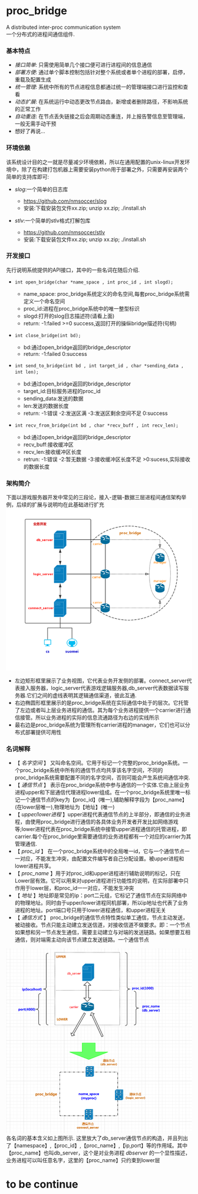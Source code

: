# proc_bridge
A distributed inter-proc communication system   
一个分布式的进程间通信组件.  

### 基本特点
* _接口简单_: 只需使用简单几个接口便可进行进程间的信息通信  
* _部署方便_: 通过单个脚本控制包括针对整个系统或者单个进程的部署，启停，重载及配置生成  
* _统一管理_: 系统中所有的节点进程信息都通过统一的管理端接口进行监控和查看
* _动态扩展_: 在系统运行中动态更改节点路由，新增或者删除路径，不影响系统的正常工作
* _自动重连_: 在节点丢失链接之后会周期动态重连，并上报告警信息至管理端，一般无需手动干预
* 想好了再说...

### 环境依赖
该系统设计目的之一就是尽量减少环境依赖，所以在通用配置的unix-linux开发环境中，除了在构建打包机器上需要安装python用于部署之外，只需要再安装两个简单的支持库即可:
* _slog_:一个简单的日志库
  * https://github.com/nmsoccer/slog
  * 安装:下载安装包文件xx.zip; unzip xx.zip; ./install.sh  
         
* _stlv_:一个简单的stlv格式打解包库
  * https://github.com/nmsoccer/stlv
  * 安装:下载安装包文件xx.zip; unzip xx.zip; ./install.sh

### 开发接口  
先行说明系统提供的API接口，其中的一些名词在随后介绍.  
* `int open_bridge(char *name_space , int proc_id , int slogd);`
  * name_space: proc_bridge系统定义的命名空间,每套proc_bridge系统需定义一个命名空间
  * proc_id:进程在proc_bridge系统中的唯一整型标识
  * slogd:打开的slog日志描述符(请看上面)
  * return: -1:failed >=0 success,返回打开的操纵bridge描述符(句柄) 
  
* `int close_bridge(int bd);`  
  * bd:通过open_bridge返回的bridge_descriptor   
  * return: -1:failed  0:success
 
* `int send_to_bridge(int bd , int target_id , char *sending_data , int len);`  
  * bd:通过open_bridge返回的bridge_descriptor
  * target_id:目标服务进程的proc_id
  * sending_data:发送的数据
  * len:发送的数据长度
  * return: -1:错误 -2:发送区满 -3:发送区剩余空间不足 0:success

* `int recv_from_bridge(int bd , char *recv_buff , int recv_len);`
  * bd:通过open_bridge返回的bridge_descriptor
  * recv_buff:接收缓冲区
  * recv_len:接收缓冲区长度
  * retrun: -1:错误 -2:暂无数据 -3:接收缓冲区长度不足 >0:sucess,实际接收的数据长度
  
### 架构简介  
下面以游戏服务器开发中常见的三段论，接入-逻辑-数据三层进程间通信架构举例，后续的扩展与说明均在此基础进行扩充    
![架构图](https://github.com/nmsoccer/proc_bridge/blob/master/pic/main.jpg)

* 左边矩形框里展示了业务视图，它代表业务开发侧的部署。connect_server代表接入服务器，logic_server代表游戏逻辑服务器,db_server代表数据读写服务器.它们之间的虚线表明其逻辑通信渠道，彼此互通.  
* 右边椭圆形框里展示的是proc_bridge系统在实际通信中处于的层次。它托管了左边或者叫上层业务进程的通信。其为每个业务进程提供一个carrier进行通信接管。所以业务进程的实际的信息流通路径为右边的实线所示  
* 最右边是proc_bridge系统为管理所有carrier进程的manager，它们也可以分布式部署提供可用性

### 名词解释
* 【 _名字空间_ 】 又叫命名空间。它用于标记一个完整的proc_bridge系统。一个proc_bridge系统中所有的通信节点均共享该名字空间，不同的proc_bridge系统需要配置不同的名字空间，否则可能会产生系统间通信冲突.
* 【 _通信节点_ 】 表示在proc_bridge系统中参与通信的一个实体.它由上层业务进程upper和下层通信代理进程lower组成。在一个proc_bridge系统里唯一标记一个通信节点的key为【proc_id】(唯一),辅助解释字段为【proc_name】(在lower层唯一),物理地址为【地址】(唯一)
* 【 _upper/lower进程_ 】upper进程代表通信节点的上半部分，即通信的业务进程，由使用proc_bridge进行通信的各具体业务开发者开发比如网络游戏等;lower进程代表在proc_bridge系统中接管upper进程通信的托管进程，即carrier.每个在proc_bridge里需要通信的业务进程都有一个对应的carrier为其管理通信.
* 【 _proc_id_ 】 在一个proc_bridge系统中的全局唯一id，它与一个通信节点一一对应，不能发生冲突，由配置文件编写者自己分配设置。被upper进程和lower进程共享。
* 【 _proc_name_ 】用于对proc_id和upper进程进行辅助说明的标记，只在Lower层有效。它可以用来对upper进程进行功能性的说明，在实际部署中只作用于lower层，和proc_id一一对应，不能发生冲突
* 【 _地址_ 】地址即是常见的ip：port二元组，它标记了通信节点在实际网络中的物理地址。同时由于upper/lower进程同机部署，所以ip地址也代表了业务进程的地址。port端口号只用于lower进程通信，和upper进程无关  
* 【 _通信方式_ 】 proc_bridge的通信节点特性类似单工通信，节点主动发送，被动接收。节点只能主动建立发送信道，对接收信道不做要求。即：一个节点如果想和另一节点发生通信，需要主动建立与对端的发送链路。如果想要互相通信，则对端需主动向该节点建立发送链路。一个通信节点  

![如图所示](https://github.com/nmsoccer/proc_bridge/blob/master/pic/proc_bridge_node.png)  
各名词的基本含义如上图所示.
这里放大了db_server通信节点的构造，并且列出了【namespace】,【proc_id】,【proc_name】,【ip,port】等的作用域。其中【proc_name】也叫db_server，这个是对业务进程 _dbserver_ 的一个显性描述，业务进程可以叫任意名字，这里的【proc_name】只约束到lower层  
# to be continue
